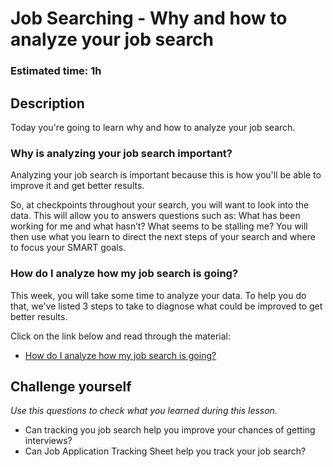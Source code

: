 # Job Searching - Why and how to analyze your job search

### Estimated time: 1h

## Description

Today you're going to learn why and how to analyze your job search.

### Why is analyzing your job search important?

Analyzing your job search is important because this is how you'll be able to improve it and get better results.

So, at checkpoints throughout your search, you will want to look into the data. This will allow you to answers questions such as: What has been working for me and what hasn’t? What seems to be stalling me? You will then use what you learn to direct the next steps of your search and where to focus your SMART goals.

### How do I analyze how my job search is going?

This week, you will take some time to analyze your data. To help you do that, we've listed 3 steps to take to diagnose what could be improved to get better results.

Click on the link below and read through the material:

- [How do I analyze how my job search is going?](https://github.com/matovu-farid/curriculum-professional-skills/blob/main/job-search/how-do-i-analyze-how-my-job-search-is-going.md)

## Challenge yourself

_Use this questions to check what you learned during this lesson._

- Can tracking you job search help you improve your chances of getting interviews?
- Can Job Application Tracking Sheet help you track your job search?
